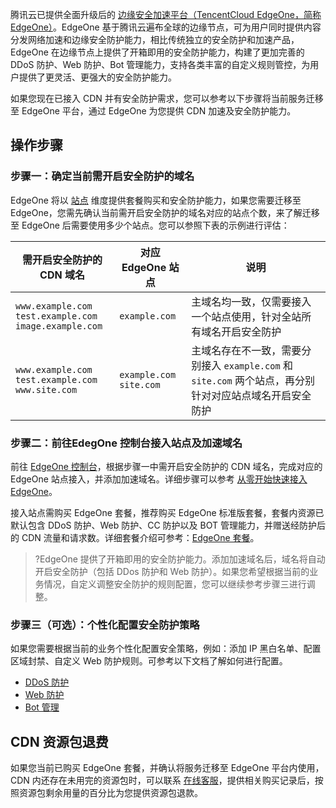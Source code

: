 腾讯云已提供全面升级后的 [边缘安全加速平台（TencentCloud EdgeOne，简称 EdgeOne）](https://cloud.tencent.com/document/product/1552/69826)。EdgeOne 基于腾讯云遍布全球的边缘节点，可为用户同时提供内容分发网络加速和边缘安全防护能力，相比传统独立的安全防护和加速产品，EdgeOne 在边缘节点上提供了开箱即用的安全防护能力，构建了更加完善的 DDoS 防护、Web 防护、Bot 管理能力，支持各类丰富的自定义规则管控，为用户提供了更灵活、更强大的安全防护能力。



如果您现在已接入 CDN 并有安全防护需求，您可以参考以下步骤将当前服务迁移至 EdgeOne 平台，通过 EdgeOne 为您提供 CDN 加速及安全防护能力。

## 操作步骤

### 步骤一：确定当前需开启安全防护的域名

EdgeOne 将以 [站点](https://cloud.tencent.com/document/product/1552/70202#Z) 维度提供套餐购买和安全防护能力，如果您需要迁移至 EdgeOne，您需先确认当前需开启安全防护的域名对应的站点个数，来了解迁移至 EdgeOne 后需要使用多少个站点。您可以参照下表的示例进行评估：

| 需开启安全防护的 CDN 域名                                      | 对应 EdgeOne 站点         | 说明                                                         |
| ------------------------------------------------------------ | ------------------------- | ------------------------------------------------------------ |
| `www.example.com`<br/>`test.example.com`<br/>`image.example.com` | `example.com`               | 主域名均一致，仅需要接入一个站点使用，针对全站所有域名开启安全防护 |
| `www.example.com`<br/>`test.example.com`<br/>`www.site.com`      | `example.com`<br />`site.com` | 主域名存在不一致，需要分别接入 `example.com` 和 `site.com` 两个站点，再分别针对对应站点域名开启安全防护 |


### 步骤二：前往EdegOne 控制台接入站点及加速域名

前往 [EdgeOne 控制台](https://console.cloud.tencent.com/edgeone)，根据步骤一中需开启安全防护的 CDN 域名，完成对应的 EdgeOne 站点接入，并添加加速域名。详细步骤可以参考 [从零开始快速接入 EdgeOne](https://cloud.tencent.com/document/product/1552/87601)。



接入站点需购买 EdgeOne 套餐，推荐购买 EdgeOne 标准版套餐，套餐内资源已默认包含 DDoS 防护、Web 防护、CC 防护以及 BOT 管理能力，并赠送经防护后的 CDN 流量和请求数。详细套餐介绍可参考：[EdgeOne 套餐](https://cloud.tencent.com/document/product/1552/77380#edgeone-.E5.A5.97.E9.A4.90)。

>?EdgeOne 提供了开箱即用的安全防护能力。添加加速域名后，域名将自动开启安全防护（包括 DDos 防护和 Web 防护）。如果您希望根据当前的业务情况，自定义调整安全防护的规则配置，您可以继续参考步骤三进行调整。


### 步骤三（可选）：个性化配置安全防护策略

如果您需要根据当前的业务个性化配置安全策略，例如：添加 IP 黑白名单、配置区域封禁、自定义 Web 防护规则。可参考以下文档了解如何进行配置。

- [DDoS 防护](https://cloud.tencent.com/document/product/1552/78981)
- [Web 防护](https://cloud.tencent.com/document/product/1552/72361)
- [Bot 管理](https://cloud.tencent.com/document/product/1552/78987)


## CDN 资源包退费

如果您当前已购买 EdgeOne 套餐，并确认将服务迁移至 EdgeOne 平台内使用，CDN 内还存在未用完的资源包时，可以联系 [在线客服](https://cloud.tencent.com/online-service?from=doc_228)，提供相关购买记录后，按照资源包剩余用量的百分比为您提供资源包退款。
